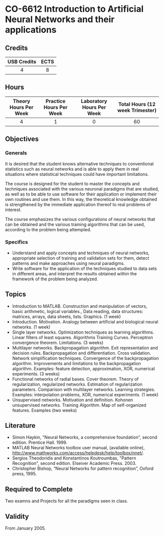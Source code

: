 # CO-6612 Introduction to Artificial Neural Networks and their applications

## Credits

| USB Credits | ECTS |
|:-----------:|:----:|
|      4      |   8  |

## Hours

| Theory Hours Per Week | Practice Hours Per Week | Laboratory Hours Per Week | Total Hours (12 week Trimester) |
|:---------------------:|:-----------------------:|:-------------------------:|:-------------------------------:|
|           4           |            1            |             0             |                60               |

## Objectives

### Generals

It is desired that the student knows alternative techniques to conventional statistics such as neural networks and is able to apply them in real situations where statistical techniques could have important limitations.

The course is designed for the student to master the concepts and techniques associated with the various neuronal paradigms that are studied, as well as to be able to use software for their application or implement their own routines and use them. In this way, the theoretical knowledge obtained is strengthened by the immediate application thereof to real problems of interest.

The course emphasizes the various configurations of neural networks that can be obtained and the various training algorithms that can be used, according to the problem being attempted.

### Specifics

* Understand and apply concepts and techniques of neural networks, appropriate selection of training and validation sets for them, detect patterns and make approaches using neural paradigms.
* Write software for the application of the techniques studied to data sets in different areas, and interpret the results obtained within the framework of the problem being analyzed.

## Topics

* Introduction to MATLAB. Construction and manipulation of vectors, basic arithmetic, logical variables., Data reading, data structures: matrices, arrays, data sheets, lists. Graphics. (1 week)
* Introduction. Motivation. Analogy between artificial and biological neural networks. (1 week)
* Single layer networks. Optimization techniques as learning algorithms. Linear filters of least squares. Algorithms Training Curves. Perceptron convergence theorem. Limitations. (3 weeks)
* Multilayer networks. Backpropagation algorithm. Exit representation and decision rules. Backpropagation and differentiation. Cross validation. Network simplification techniques. Convergence of the backpropagation algorithm. Improvements and limitations to the backpropagation algorithm. Examples: feature detection, approximation, XOR, numerical experiments. (3 weeks)
* Functional networks of radial bases. Cover theorem. Theory of regularization, regularized networks. Estimation of regularization parameters. Comparison with multilayer networks. Learning strategies. Examples: interpolation problems, XOR, numerical experiments. (1 week)
* Unsupervised networks. Motivation and definition. Kohonen unsupervised networks. Training Algorithm. Map of self-organized features. Examples (two weeks)

## Literature

* Simon Haykin, "Neural Networks, a comprehensive foundation", second edition. Prentice Hall. 1999.
* MATLAB Neural Networks toolbox user manual, (available online), <http://www.mathworks.com/access/helpdesk/help/toolbox/nnet/>.
* Sergios Theodoridis and Konstantinos Koutroumbas, "Pattern Recognition", second edition. Elseiver Academic Press. 2003.
* Christopher Bishop, “Neural Networks for pattern recognition”, Oxford press, 1995.

## Required to Complete

Two examns and Projects for all the paradigms seen in class.

## Validity

From January 2005.
